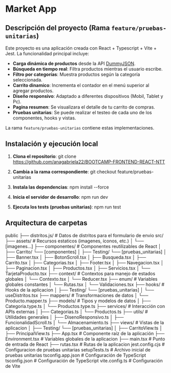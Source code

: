 # Market App

## Descripción del proyecto (Rama `feature/pruebas-unitarias`)

Este proyecto es una aplicación creada con React + Typescript + Vite + Jest. La funcionalidad principal incluye:

- **Carga dinámica de productos** desde la API [DummyJSON](https://dummyjson.com/docs/products#products-all).
- **Búsqueda en tiempo real**: Filtra productos mientras el usuario escribe.
- **Filtro por categorías**: Muestra productos según la categoría seleccionada.
- **Carrito dinamico**: Incrementa el contador en el menú superior al agregar productos.
- **Diseño responsivo**: Adaptado a diferentes dispositivos (Mobil, Tablet y Pc).
- **Pagina resumen**: Se visualizara el detalle de tu carrito de compras.
- **Pruebas unitarias**: Se puede realizar el testeo de cada uno de los componentes, hooks y vistas.

La rama `feature/pruebas-unitarias` contiene estas implementaciones.

## Instalación y ejecución local

1. **Clona el repositorio**:
   git clone <https://github.com/anagabriela22/BOOTCAMP-FRONTEND-REACT-NTT>

2. **Cambia a la rama correspondiente**:
git checkout feature/pruebas-unitarias

3. **Instala las dependencias**:
npm install --force

4. **Inicia el servidor de desarrollo**:
npm run dev

5. **Ejecuta los tests (pruebas unitarias)**:
npm run test

## Arquitectura de carpetas

public
├── distritos.js/               # Datos de distritos para el formulario de envio
src/
├── assets/                     # Recursos estaticos (imagenes, íconos, etc.)
│   └── [imagenes...]
├── componentes/                # Componentes reutilizables de React
│   ├── Carrito/
        └── [componentes]
│   ├── Testing/
        └── [pruebas_unitarias]
│   ├── Banner.tsx
│   ├── BotonScroll.tsx
│   ├── Busqueda.tsx
│   ├── Carrito.tsx
│   ├── Categorias.tsx
│   ├── Footer.tsx
│   ├── Navegacion.tsx
│   ├── Paginacion.tsx
│   ├── Productos.tsx
│   ├── Servicios.tsx
│   └── TarjetaProducto.tsx
├── context/                    # Contextos para manejo de estados globales
│   └── Contexto.tsx
│   └── Reducer.tsx
├── enum/                       # Variables globales constantes
│   └── Rutas.tsx
│   └── Validaciones.tsx
├── hooks/                      # Hooks de la aplicacion
│   ├── Testing/
        └── [pruebas_unitarias]
│   └── useDistritos.tsx
├── mappers/                    # Transformaciones de datos
│   └── Producto.mapper.ts
├── models/                     # Tipos y modelos de datos
│   ├── Categoria.type.ts
│   └── Productos.type.ts
├── services/                   # Interacción con APIs externas
│   ├── Categorias.ts
│   └── Productos.ts
├── utils/                      # Utilidades generales
│   ├── DisenoResponsivo.ts
│   ├── FuncionalidadScroll.ts
│   └── Almacenamiento.ts
├── views/                      # Vistas de la aplicacion
│   ├── Testing/
        └── [pruebas_unitarias]
│   ├── CarritoView.ts
│   ├── PrincipalView.ts
├── App.tsx                     # Componente raíz de la aplicación
├── Environment.tsx             # Variables globales de la aplicacion
├── main.tsx                    # Punto de entrada de React
├── rutas.tsx                   # Rutas de la aplicacion
jest.config.cjs                 # Configuracion de pruebas unitarias
setupTests.ts                   # Archivo inicial de pruebas unitarias
tsconfig.app.json               # Configuración de TypeScript
tsconfig.json                   # Configuración de TypeScript
vite.config.ts                  # Configuración de Vite
